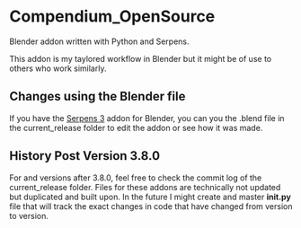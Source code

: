 # Compendium_OpenSource
Blender addon written with Python and Serpens.

This addon is my taylored workflow in Blender but it might be of use to others who work similarly.

## Changes using the Blender file
If you have the [Serpens 3](https://blendermarket.com/products/serpens?search_id=33250934) addon for Blender, you can you the .blend file in the current_release folder to edit the addon or see how it was made.

## History Post Version 3.8.0
For and versions after 3.8.0, feel free to check the commit log of the current_release folder. Files for these addons are technically not updated but duplicated and built upon. In the future I might create and master __init.py__ file that will track the exact changes in code that have changed from version to version.
